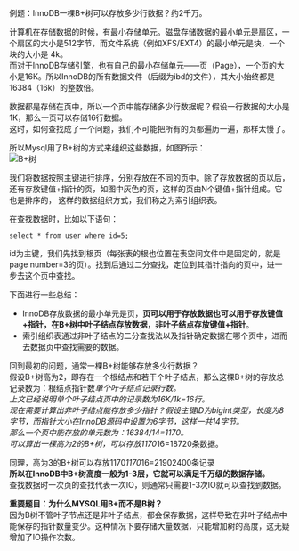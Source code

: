 例题：InnoDB一棵B+树可以存放多少行数据？约2千万。  

计算机在存储数据的时候，有最小存储单元。磁盘存储数据的最小单元是扇区，一个扇区的大小是512字节，而文件系统（例如XFS/EXT4）的最小单元是块，一个块的大小是
4k。  
而对于InnoDB存储引擎，也有自己的最小存储单元——页（Page），一个页的大小是16K。所以InnoDB的所有数据文件（后缀为ibd的文件），其大小始终都是16384（16k）的整数倍。  

数据都是存储在页中，所以一个页中能存储多少行数据呢？假设一行数据的大小是1K，那么一页可以存储16行数据。  
这时，如何查找成了一个问题，我们不可能把所有的页都遍历一遍，那样太慢了。  

所以Mysql用了B+树的方式来组织这些数据，如图所示：  
![B+树](https://upload-images.jianshu.io/upload_images/7862980-65dd732f056b4af2.png?imageMogr2/auto-orient/strip|imageView2/2/w/761/format/webp)  

我们将数据按照主键进行排序，分别存放在不同的页中。除了存放数据的页以后，还有存放键值+指针的页，如图中灰色的页，这样的页由N个键值+指针组成。它也是排序的，
这样的数据组织方式，我们称之为索引组织表。  

在查找数据时，比如以下语句：  
```
select * from user where id=5;
```
id为主键，我们先找到根页（每张表的根也位置在表空间文件中是固定的，就是page number=3的页）。找到后通过二分查找，定位到其指针指向的页中，进一步去这个页中查找。  

下面进行一些总结：  
* InnoDB存放数据的最小单元是页，**页可以用于存放数据也可以用于存放键值+指针，在B+树中叶子结点存放数据，非叶子结点存放键值+指针**。  
* 索引组织表通过非叶子结点的二分查找法以及指针确定数据在哪个页中，进而去数据页中查找需要的数据。  

回到最初的问题，通常一棵B+树能够存放多少行数据？  
假设B+树高为2，即存在一个根结点和若干个叶子结点，那么这棵B+树的存放总记录数为：根结点指针数*单个叶子结点记录行数。  
上文已经说明单个叶子结点页中的记录数为16K/1k=16行。  
现在需要计算出非叶子结点能存放多少指针？假设主键ID为bigint类型，长度为8字节，而指针大小在InnoDB源码中设置为6字节，这样一共14字节。  
那么一个页中能存放的单元数为：16384/14=1170。  
可以算出一棵高为2的B+树，可以存放1170*16=18720条数据。  

同理，高为3的B+树可以存放1170*1170*16=21902400条记录  
**所以在InnoDB中B+树高度一般为1-3层，它就可以满足千万级的数据存储。**  
查找数据时一次页的查找代表一次IO，则通常只需要1-3次IO就可以查找到数据。  

**重要题目：为什么MYSQL用B+而不是B树？**  
因为B树不管叶子节点还是非叶子结点，都会保存数据，这样导致在非叶子结点中能保存的指针数量变少。这种情况下要存储大量数据，只能增加树的高度，这无疑增加了IO操作次数。  



